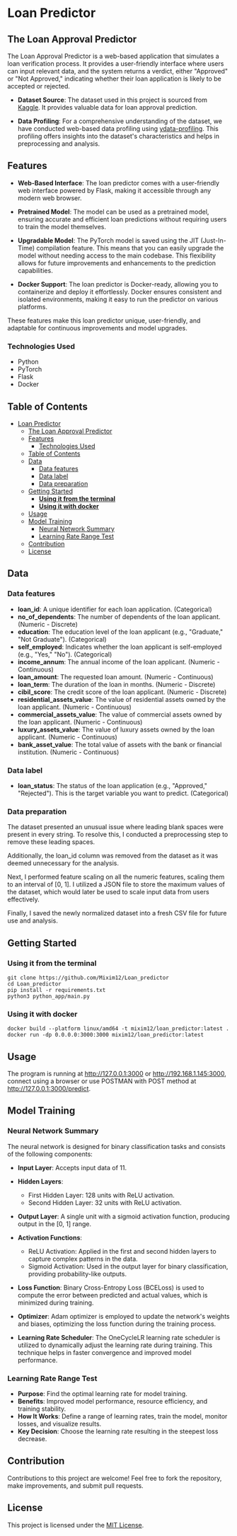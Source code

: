 # Loan Predictor

## The Loan Approval Predictor

The Loan Approval Predictor is a web-based application that simulates a loan verification process. It provides a user-friendly interface where users can input relevant data, and the system returns a verdict, either "Approved" or "Not Approved," indicating whether their loan application is likely to be accepted or rejected.

- **Dataset Source**: The dataset used in this project is sourced from [Kaggle](https://www.kaggle.com/datasets/architsharma01/loan-approval-prediction-dataset). It provides valuable data for loan approval prediction.

- **Data Profiling**: For a comprehensive understanding of the dataset, we have conducted web-based data profiling using [ydata-profiling](https://rawgit.com/Mixim12/Loan_predictor/main/data_profiling.html). This profiling offers insights into the dataset's characteristics and helps in preprocessing and analysis.

## Features

- **Web-Based Interface**: The loan predictor comes with a user-friendly web interface powered by Flask, making it accessible through any modern web browser.

- **Pretrained Model**: The model can be used as a pretrained model, ensuring accurate and efficient loan predictions without requiring users to train the model themselves.

- **Upgradable Model**: The PyTorch model is saved using the JIT (Just-In-Time) compilation feature. This means that you can easily upgrade the model without needing access to the main codebase. This flexibility allows for future improvements and enhancements to the prediction capabilities.

- **Docker Support**: The loan predictor is Docker-ready, allowing you to containerize and deploy it effortlessly. Docker ensures consistent and isolated environments, making it easy to run the predictor on various platforms.

These features make this loan predictor unique, user-friendly, and adaptable for continuous improvements and model upgrades.  

### Technologies Used

- Python
- PyTorch
- Flask
- Docker

## Table of Contents

- [Loan Predictor](#loan-predictor)
  - [The Loan Approval Predictor](#the-loan-approval-predictor)
  - [Features](#features)
    - [Technologies Used](#technologies-used)
  - [Table of Contents](#table-of-contents)
  - [Data](#data)
    - [Data features](#data-features)
    - [Data label](#data-label)
    - [Data preparation](#data-preparation)
  - [Getting Started](#getting-started)
    - [**Using it from the terminal**](#using-it-from-the-terminal)
    - [**Using it with docker**](#using-it-with-docker)
  - [Usage](#usage)
  - [Model Training](#model-training)
    - [Neural Network Summary](#neural-network-summary)
    - [Learning Rate Range Test](#learning-rate-range-test)
  - [Contribution](#contribution)
  - [License](#license)

## Data

### Data features

- **loan_id**: A unique identifier for each loan application. (Categorical)
- **no_of_dependents**: The number of dependents of the loan applicant. (Numeric - Discrete)
- **education**: The education level of the loan applicant (e.g., "Graduate," "Not Graduate"). (Categorical)
- **self_employed**: Indicates whether the loan applicant is self-employed (e.g., "Yes," "No"). (Categorical)
- **income_annum**: The annual income of the loan applicant. (Numeric - Continuous)
- **loan_amount**: The requested loan amount. (Numeric - Continuous)
- **loan_term**: The duration of the loan in months. (Numeric - Discrete)
- **cibil_score**: The credit score of the loan applicant. (Numeric - Discrete)
- **residential_assets_value**: The value of residential assets owned by the loan applicant. (Numeric - Continuous)
- **commercial_assets_value**: The value of commercial assets owned by the loan applicant. (Numeric - Continuous)
- **luxury_assets_value**: The value of luxury assets owned by the loan applicant. (Numeric - Continuous)
- **bank_asset_value**: The total value of assets with the bank or financial institution. (Numeric - Continuous)

### Data label

- **loan_status**: The status of the loan application (e.g., "Approved," "Rejected"). This is the target variable you want to predict. (Categorical)

### Data preparation

The dataset presented an unusual issue where leading blank spaces were present in every string. To resolve this, I conducted a preprocessing step to remove these leading spaces.

Additionally, the loan_id column was removed from the dataset as it was deemed unnecessary for the analysis.

Next, I performed feature scaling on all the numeric features, scaling them to an interval of [0, 1]. I utilized a JSON file to store the maximum values of the dataset, which would later be used to scale input data from users effectively.

Finally, I saved the newly normalized dataset into a fresh CSV file for future use and analysis.

## Getting Started

### **Using it from the terminal**

```shell
git clone https://github.com/Mixim12/Loan_predictor
cd Loan_predictor
pip install -r requirements.txt
python3 python_app/main.py
```

### **Using it with docker**

```shell
docker build --platform linux/amd64 -t mixim12/loan_predictor:latest .
docker run -dp 0.0.0.0:3000:3000 mixim12/loan_predictor:latest
```

## Usage

The program is running at <http://127.0.0.1:3000> or <http://192.168.1.145:3000>, connect using a browser or use POSTMAN with POST method at <http://127.0.0.1:3000/predict>.

## Model Training

### Neural Network Summary

The neural network is designed for binary classification tasks and consists of the following components:

- **Input Layer**: Accepts input data of 11.

- **Hidden Layers**:
  - First Hidden Layer: 128 units with ReLU activation.
  - Second Hidden Layer: 32 units with ReLU activation.

- **Output Layer**: A single unit with a sigmoid activation function, producing output in the [0, 1] range.

- **Activation Functions**:
  - ReLU Activation: Applied in the first and second hidden layers to capture complex patterns in the data.
  - Sigmoid Activation: Used in the output layer for binary classification, providing probability-like outputs.

- **Loss Function**: Binary Cross-Entropy Loss (BCELoss) is used to compute the error between predicted and actual values, which is minimized during training.

- **Optimizer**: Adam optimizer is employed to update the network's weights and biases, optimizing the loss function during the training process.

- **Learning Rate Scheduler**: The OneCycleLR learning rate scheduler is utilized to dynamically adjust the learning rate during training. This technique helps in faster convergence and improved model performance.
  
### Learning Rate Range Test

- **Purpose**: Find the optimal learning rate for model training.
- **Benefits**: Improved model performance, resource efficiency, and training stability.
- **How It Works**: Define a range of learning rates, train the model, monitor losses, and visualize results.
- **Key Decision**: Choose the learning rate resulting in the steepest loss decrease.

## Contribution

Contributions to this project are welcome! Feel free to fork the repository, make improvements, and submit pull requests.

## License

This project is licensed under the [MIT License](LICENSE).
